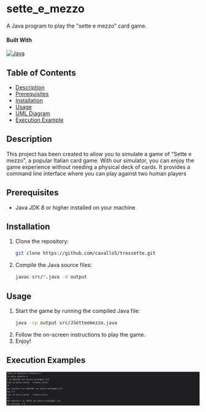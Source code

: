 # sette_e_mezzo

A Java program to play the "sette e mezzo" card game.

#### Built With
[![Java][Java.js]][Java-url]

## Table of Contents
- [Description](#description)
- [Prerequisites](#prerequisites)
- [Installation](#installation)
- [Usage](#usage)
- [UML Diagram](#uml-diagram)
- [Execution Example](#execution-examples)

## Description

This project has been created to allow you to simulate a game of "Sette e mezzo", a popular Italian card game. 
With our simulator, you can enjoy the game experience without needing a physical deck of cards.
It provides a command line interface where you can play against two human players

## Prerequisites

- Java JDK 8 or higher installed on your machine

## Installation
1. Clone the repository:
   ```bash
   git clone https://github.com/cavallo5/tressette.git
   ```
2. Compile the Java source files:
   ```bash
   javac src/*.java -d output
   ```

## Usage
1. Start the game by running the compiled Java file:
    ```bash
    java -cp output src/JSetteemezzo.java
    ```
2. Follow the on-screen instructions to play the game.
3. Enjoy!


## Execution Examples
<img src="doc/exec1.png" alt="Exec1" width="2400"/>

<!-- MARKDOWN LINKS & IMAGES -->
[Java.js]: https://img.shields.io/badge/Java-ED8B00?style=for-the-badge&logo=openjdk&logoColor=white
[Java-url]: https://www.java.com
[Exec1]: doc/exec1.png
